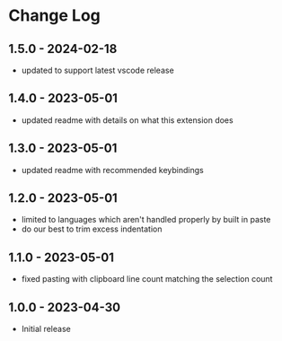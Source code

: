 # Change Log

## 1.5.0 - 2024-02-18

-   updated to support latest vscode release

## 1.4.0 - 2023-05-01

-   updated readme with details on what this extension does

## 1.3.0 - 2023-05-01

-   updated readme with recommended keybindings

## 1.2.0 - 2023-05-01

-   limited to languages which aren't handled properly by built in paste
-   do our best to trim excess indentation

## 1.1.0 - 2023-05-01

-   fixed pasting with clipboard line count matching the selection count

## 1.0.0 - 2023-04-30

-   Initial release
